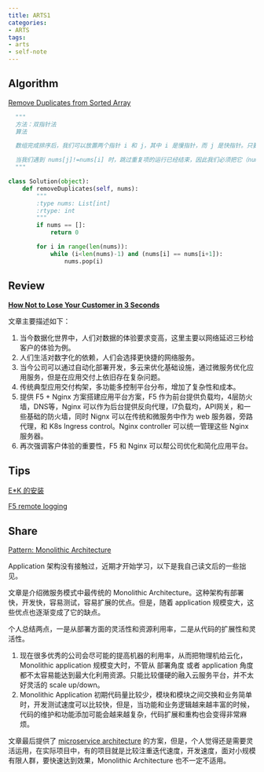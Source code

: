 ```yaml
---
title: ARTS1
categories:
- ARTS
tags:
- arts
- self-note
---
```


## Algorithm

[Remove Duplicates from Sorted Array](https://leetcode-cn.com/problems/remove-duplicates-from-sorted-array/solution/)

```python
  """
  方法：双指针法
  算法

  数组完成排序后，我们可以放置两个指针 i 和 j，其中 i 是慢指针，而 j 是快指针。只要 nums[i] = nums[j]，我们就增加 j 以跳过重复项。

  当我们遇到 nums[j]!=nums[i] 时，跳过重复项的运行已经结束，因此我们必须把它（nums[j]）的值复制到 nums[i + 1]。然后递增 i，接着我们将再次重复相同的过程，直到 j 到达数组的末尾为止。
  """

class Solution(object):
    def removeDuplicates(self, nums):
        """
        :type nums: List[int]
        :rtype: int
        """
        if nums == []:
            return 0

        for i in range(len(nums)):
            while (i<len(nums)-1) and (nums[i] == nums[i+1]):
                nums.pop(i)
```

## Review

**[How Not to Lose Your Customer in 3 Seconds](https://www.nginx.com/blog/how-not-to-lose-your-customer-in-3-seconds/)**

文章主要描述如下：

1. 当今数据化世界中，人们对数据的体验要求变高，这里主要以网络延迟三秒给客户的体验为例。
2. 人们生活对数字化的依赖，人们会选择更快捷的网络服务。
3. 当今公司可以通过自动化部署开发，多云来优化基础设施，通过微服务优化应用服务，但是在应用交付上依旧存在复杂问题。
4. 传统典型应用交付构架，多功能多控制平台分布，增加了复杂性和成本。
5. 提供 F5 + Nginx 方案搭建应用平台方案，F5 作为前台提供负载均，4层防火墙，DNS等，Nginx 可以作为后台提供反向代理，l7负载均，API网关，和一些基础的防火墙，同时 Nignx 可以在传统和微服务中作为 web 服务器，旁路代理，和 K8s Ingress control。Nginx controller 可以统一管理这些 Nginx 服务器。
6. 再次强调客户体验的重要性，F5 和 Nginx 可以帮公司优化和简化应用平台。

## Tips

[E*K 的安装](https://zhang-shengping.github.io/cosz3_blog/elasticsearch/2019/11/03/EFK-Installation/)

[F5 remote logging](https://zhang-shengping.github.io/cosz3_blog/f5/2019/11/03/F5-Remote-Logging/#more)

## Share

[Pattern: Monolithic Architecture](https://microservices.io/patterns/monolithic.html)

Application 架构没有接触过，近期才开始学习，以下是我自己读文后的一些拙见。

文章是介绍微服务模式中最传统的 Monolithic Architecture。这种架构有部署快，开发快，容易测试，容易扩展的优点。但是，随着 application 规模变大，这些优点也逐渐变成了它的缺点。

个人总结两点，一是从部署方面的灵活性和资源利用率，二是从代码的扩展性和灵活性。

1. 现在很多优秀的公司会尽可能的提高机器的利用率，从而把物理机给云化， Monolithic application 规模变大时，不管从 部署角度 或者 application 角度都不太容易能达到最大化利用资源。只能比较僵硬的融入云服务平台，并不太好灵活的 scale up/down。
2. Monolithic Application 初期代码量比较少，模块和模块之间交换和业务简单时，开发测试速度可以比较快，但是，当功能和业务逻辑越来越丰富的时候，代码的维护和功能添加可能会越来越复杂，代码扩展和重构也会变得非常麻烦。

文章最后提供了 [microservice architecture](https://microservices.io/patterns/microservices.html) 的方案，但是，个人觉得还是需要灵活运用，在实际项目中，有的项目就是比较注重迭代速度，开发速度，面对小规模有限人群，要快速达到效果，Monolithic Architecture 也不一定不适用。




